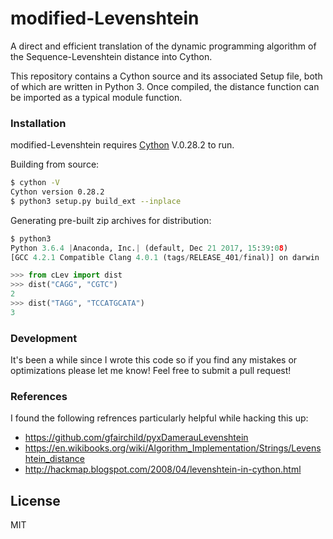 # modified-Levenshtein
A direct and efficient translation of the dynamic programming algorithm of the Sequence-Levenshtein distance into Cython. 


This repository contains a Cython source and its associated Setup file, both of which are written in Python 3. Once compiled, the distance function can be imported as a typical module function.

### Installation
modified-Levenshtein requires [Cython](https://cython.org) V.0.28.2 to run.

Building from source:
```sh
$ cython -V
Cython version 0.28.2
$ python3 setup.py build_ext --inplace
```

Generating pre-built zip archives for distribution:
```python
$ python3 
Python 3.6.4 |Anaconda, Inc.| (default, Dec 21 2017, 15:39:08) 
[GCC 4.2.1 Compatible Clang 4.0.1 (tags/RELEASE_401/final)] on darwin

>>> from cLev import dist
>>> dist("CAGG", "CGTC")
2
>>> dist("TAGG", "TCCATGCATA")
3
```

### Development

It's been a while since I wrote this code so if you find any mistakes or optimizations please let me know! Feel free to submit a pull request! 

### References
I found the following refrences particularly helpful while hacking this up:
 - https://github.com/gfairchild/pyxDamerauLevenshtein
 - https://en.wikibooks.org/wiki/Algorithm_Implementation/Strings/Levenshtein_distance
 - http://hackmap.blogspot.com/2008/04/levenshtein-in-cython.html

License
----
MIT
